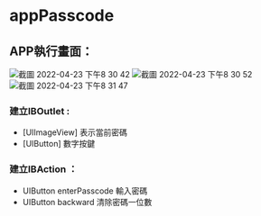 # appPasscode

## APP執行畫面：
![截圖 2022-04-23 下午8 30 42](https://user-images.githubusercontent.com/74231280/164894787-45d20318-c828-419c-94c6-6771c3d15970.png)
![截圖 2022-04-23 下午8 30 52](https://user-images.githubusercontent.com/74231280/164894789-f6e2a4af-7107-4932-8901-282064ecf99c.png)
![截圖 2022-04-23 下午8 31 47](https://user-images.githubusercontent.com/74231280/164894791-110fda81-b86e-4558-82ad-275d53489aea.png)


### 建立IBOutlet :

* [UIImageView] 表示當前密碼
* [UIButton] 數字按鍵

### 建立IBAction ：
* UIButton enterPasscode 輸入密碼
* UIButton backward 清除密碼一位數
